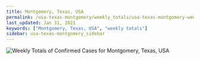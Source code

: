 ```yaml
---
title: Montgomery, Texas, USA
permalink: /usa-texas-montgomery/weekly_totals/usa-texas-montgomery-weekly_totals.html
last_updated: Jan 31, 2021
keywords: ["Montgomery, Texas, USA", "weekly totals"]
sidebar: usa-texas-montgomery_sidebar
---
```


![Weekly Totals of Confirmed Cases for Montgomery, Texas, USA](/covid_tracker/images/graphs/usa-texas-montgomery-weekly_totals_graph.png)
